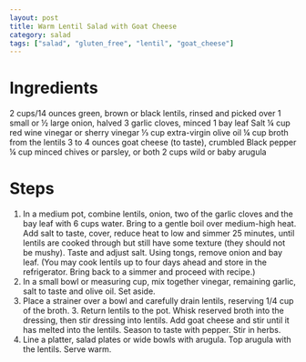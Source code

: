```yaml
---
layout: post
title: Warm Lentil Salad with Goat Cheese
category: salad
tags: ["salad", "gluten_free", "lentil", "goat_cheese"]
---
```


# Ingredients

2	cups/14 ounces green, brown or black lentils, rinsed and picked over
1	small or ½ large onion, halved
3	garlic cloves, minced
1	bay leaf
Salt
¼	cup red wine vinegar or sherry vinegar
⅓	cup extra-virgin olive oil
¼	cup broth from the lentils
3 to 4	ounces goat cheese (to taste), crumbled
Black pepper
¼	cup minced chives or parsley, or both
2	cups wild or baby arugula

# Steps

1.  In a medium pot, combine lentils, onion, two of the garlic cloves and the bay leaf with 6 cups water. Bring to a gentle boil over medium-high heat. Add salt to taste, cover, reduce heat to low and simmer 25 minutes, until lentils are cooked through but still have some texture (they should not be mushy). Taste and adjust salt. Using tongs, remove onion and bay leaf. (You may cook lentils up to four days ahead and store in the refrigerator. Bring back to a simmer and proceed with recipe.)
2.  In a small bowl or measuring cup, mix together vinegar, remaining garlic, salt to taste and olive oil. Set aside.
3. Place a strainer over a bowl and carefully drain lentils, reserving 1/4 cup of the broth. 3.  Return lentils to the pot. Whisk reserved broth into the dressing, then stir dressing into lentils. Add goat cheese and stir until it has melted into the lentils. Season to taste with pepper. Stir in herbs.
4.  Line a platter, salad plates or wide bowls with arugula. Top arugula with the lentils. Serve warm.
